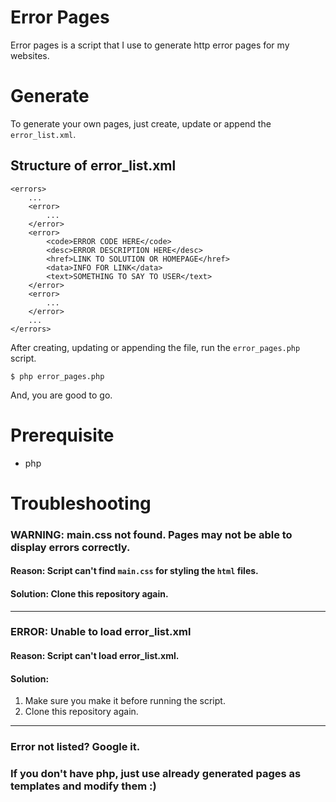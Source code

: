 # Error Pages
Error pages is a script that I use to generate http error pages for my websites. 

# Generate 
To generate your own pages, just create, update or append the `error_list.xml`.
## Structure of error_list.xml
```
<errors>
	...
	<error>
		...
	</error>
	<error>
		<code>ERROR CODE HERE</code>
		<desc>ERROR DESCRIPTION HERE</desc>
		<href>LINK TO SOLUTION OR HOMEPAGE</href>
		<data>INFO FOR LINK</data>
		<text>SOMETHING TO SAY TO USER</text>
	</error>
	<error>
		...
	</error>
	...
</errors>
```  

After creating, updating or appending the file, run the `error_pages.php` script.
```
$ php error_pages.php
```
And, you are good to go. 
# Prerequisite
* php

# Troubleshooting
### WARNING: main.css not found. Pages may not be able to display errors correctly.
#### Reason: Script can't find `main.css` for styling the `html` files.
#### Solution: Clone this repository again. 
---
### ERROR: Unable to load error_list.xml
#### Reason: Script can't load error_list.xml. 
#### Solution:
1. Make sure you make it before running the script.
2. Clone this repository again. 
---
### Error not listed? Google it.
### If you don't have php, just use already generated pages as templates and modify them :)
